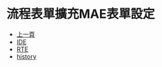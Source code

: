 # 流程表單擴充MAE表單設定
* [上一頁](../README.md)
* [IDE](IDE/README.md)
* [RTE](RTE/README.md)
* [history](history.md)